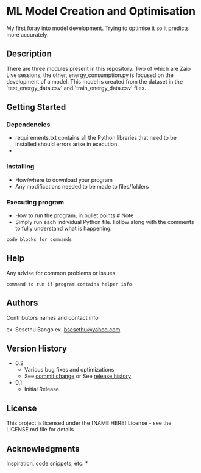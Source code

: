 # ML Model Creation and Optimisation

My first foray into model development. Trying to optimise it so it predicts more accurately.

## Description

There are three modules present in this repository. Two of which are Zaio Live sessions, the other, energy_consumption.py is focused on the development of a model. This model is created from the dataset in the 'test_energy_data.csv' and 'train_energy_data.csv' files. 

## Getting Started

### Dependencies

* requirements.txt contains all the Python libraries that need to be installed should errors arise in execution.
* 

### Installing

* How/where to download your program
* Any modifications needed to be made to files/folders

### Executing program

* How to run the program, in bullet points # Note
* Simply run each individual Python file. Follow along with the comments to fully understand what is happening.
```
code blocks for commands
```

## Help

Any advise for common problems or issues.
```
command to run if program contains helper info
```

## Authors

Contributors names and contact info

ex. Sesethu Bango 
ex. bsesethu@yahoo.com

## Version History

* 0.2
    * Various bug fixes and optimizations
    * See [commit change]() or See [release history]()
* 0.1
    * Initial Release

## License

This project is licensed under the [NAME HERE] License - see the LICENSE.md file for details

## Acknowledgments

Inspiration, code snippets, etc.
* 
